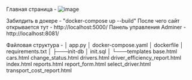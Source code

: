 Главная страница - ![image](https://github.com/user-attachments/assets/165a0189-c59f-4572-8de7-dda6519cd219)

Забилдить в докере - "docker-compose up --build"
После чего сайт открывается тут - http://localhost:5000/
Панель управления Adminer -  http://localhost:8081/

Файловая структура -
│   app.py
│   docker-compose.yaml
│   dockerfile
│   requirements.txt
│
├───init-db
│       init.sql
│
└───templates
        base.html
        cars.html
        change_status.html
        drivers.html
        driver_efficiency_report.html
        index.html
        reports.html
        report_form.html
        select_driver.html
        transport_cost_report.html


